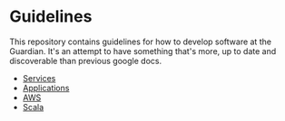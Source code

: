 Guidelines
==========

This repository contains guidelines for how to develop software at the Guardian. It's an attempt to have something that's more, up to date and discoverable than previous google docs.

 * [Services](services.md)
 * [Applications](applications.md)
 * [AWS](AWS.md)
 * [Scala](scala.md)

